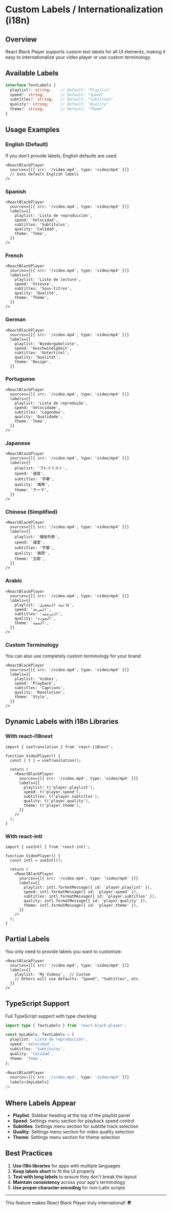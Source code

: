 # Custom Labels / Internationalization (i18n)

## Overview

React Black Player supports custom text labels for all UI elements, making it easy to internationalize your video player or use custom terminology.

## Available Labels

```typescript
interface TextLabels {
  playlist?: string;    // Default: "Playlist"
  speed?: string;       // Default: "Speed"
  subtitles?: string;   // Default: "Subtitles"
  quality?: string;     // Default: "Quality"
  theme?: string;       // Default: "Theme"
}
```

## Usage Examples

### English (Default)

If you don't provide labels, English defaults are used:

```tsx
<ReactBlackPlayer
  sources={[{ src: '/video.mp4', type: 'video/mp4' }]}
  // Uses default English labels
/>
```

### Spanish

```tsx
<ReactBlackPlayer
  sources={[{ src: '/video.mp4', type: 'video/mp4' }]}
  labels={{
    playlist: 'Lista de reproducción',
    speed: 'Velocidad',
    subtitles: 'Subtítulos',
    quality: 'Calidad',
    theme: 'Tema',
  }}
/>
```

### French

```tsx
<ReactBlackPlayer
  sources={[{ src: '/video.mp4', type: 'video/mp4' }]}
  labels={{
    playlist: 'Liste de lecture',
    speed: 'Vitesse',
    subtitles: 'Sous-titres',
    quality: 'Qualité',
    theme: 'Thème',
  }}
/>
```

### German

```tsx
<ReactBlackPlayer
  sources={[{ src: '/video.mp4', type: 'video/mp4' }]}
  labels={{
    playlist: 'Wiedergabeliste',
    speed: 'Geschwindigkeit',
    subtitles: 'Untertitel',
    quality: 'Qualität',
    theme: 'Design',
  }}
```

### Portuguese

```tsx
<ReactBlackPlayer
  sources={[{ src: '/video.mp4', type: 'video/mp4' }]}
  labels={{
    playlist: 'Lista de reprodução',
    speed: 'Velocidade',
    subtitles: 'Legendas',
    quality: 'Qualidade',
    theme: 'Tema',
  }}
/>
```

### Japanese

```tsx
<ReactBlackPlayer
  sources={[{ src: '/video.mp4', type: 'video/mp4' }]}
  labels={{
    playlist: 'プレイリスト',
    speed: '速度',
    subtitles: '字幕',
    quality: '画質',
    theme: 'テーマ',
  }}
/>
```

### Chinese (Simplified)

```tsx
<ReactBlackPlayer
  sources={[{ src: '/video.mp4', type: 'video/mp4' }]}
  labels={{
    playlist: '播放列表',
    speed: '速度',
    subtitles: '字幕',
    quality: '画质',
    theme: '主题',
  }}
/>
```

### Arabic

```tsx
<ReactBlackPlayer
  sources={[{ src: '/video.mp4', type: 'video/mp4' }]}
  labels={{
    playlist: 'قائمة التشغيل',
    speed: 'السرعة',
    subtitles: 'الترجمة',
    quality: 'الجودة',
    theme: 'السمة',
  }}
/>
```

### Custom Terminology

You can also use completely custom terminology for your brand:

```tsx
<ReactBlackPlayer
  sources={[{ src: '/video.mp4', type: 'video/mp4' }]}
  labels={{
    playlist: 'Videos',
    speed: 'Playback',
    subtitles: 'Captions',
    quality: 'Resolution',
    theme: 'Style',
  }}
/>
```

## Dynamic Labels with i18n Libraries

### With react-i18next

```tsx
import { useTranslation } from 'react-i18next';

function VideoPlayer() {
  const { t } = useTranslation();

  return (
    <ReactBlackPlayer
      sources={[{ src: '/video.mp4', type: 'video/mp4' }]}
      labels={{
        playlist: t('player.playlist'),
        speed: t('player.speed'),
        subtitles: t('player.subtitles'),
        quality: t('player.quality'),
        theme: t('player.theme'),
      }}
    />
  );
}
```

### With react-intl

```tsx
import { useIntl } from 'react-intl';

function VideoPlayer() {
  const intl = useIntl();

  return (
    <ReactBlackPlayer
      sources={[{ src: '/video.mp4', type: 'video/mp4' }]}
      labels={{
        playlist: intl.formatMessage({ id: 'player.playlist' }),
        speed: intl.formatMessage({ id: 'player.speed' }),
        subtitles: intl.formatMessage({ id: 'player.subtitles' }),
        quality: intl.formatMessage({ id: 'player.quality' }),
        theme: intl.formatMessage({ id: 'player.theme' }),
      }}
    />
  );
}
```

## Partial Labels

You only need to provide labels you want to customize:

```tsx
<ReactBlackPlayer
  sources={[{ src: '/video.mp4', type: 'video/mp4' }]}
  labels={{
    playlist: 'My Videos',  // Custom
    // Others will use defaults: "Speed", "Subtitles", etc.
  }}
/>
```

## TypeScript Support

Full TypeScript support with type checking:

```typescript
import type { TextLabels } from 'react-black-player';

const myLabels: TextLabels = {
  playlist: 'Lista de reproducción',
  speed: 'Velocidad',
  subtitles: 'Subtítulos',
  quality: 'Calidad',
  theme: 'Tema',
};

<ReactBlackPlayer
  sources={[{ src: '/video.mp4', type: 'video/mp4' }]}
  labels={myLabels}
/>
```

## Where Labels Appear

- **Playlist**: Sidebar heading at the top of the playlist panel
- **Speed**: Settings menu section for playback speed control
- **Subtitles**: Settings menu section for subtitle track selection
- **Quality**: Settings menu section for video quality selection
- **Theme**: Settings menu section for theme selection

## Best Practices

1. **Use i18n libraries** for apps with multiple languages
2. **Keep labels short** to fit the UI properly
3. **Test with long labels** to ensure they don't break the layout
4. **Maintain consistency** across your app's terminology
5. **Use proper character encoding** for non-Latin scripts

---

This feature makes React Black Player truly international! 🌍
